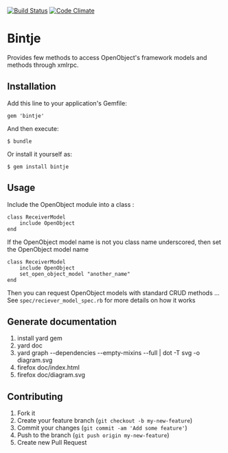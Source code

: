 [![Build Status](https://travis-ci.org/Electron-libre/bintje.svg?branch=master)](https://travis-ci.org/Electron-libre/bintje)
[![Code Climate](https://codeclimate.com/github/Electron-libre/bintje.png)](https://codeclimate.com/github/Electron-libre/bintje)
# Bintje

Provides few methods to access OpenObject's framework models and methods through xmlrpc.

## Installation

Add this line to your application's Gemfile:

    gem 'bintje'

And then execute:

    $ bundle

Or install it yourself as:

    $ gem install bintje

## Usage

Include the OpenObject module into a class :

    class ReceiverModel
        include OpenObject
    end

If the OpenObject model name is not you class name underscored, then set the OpenObject model name

    class ReceiverModel
        include OpenObject
        set_open_object_model "another_name"
    end

Then you can request OpenObject models with standard CRUD methods ...
See ``spec/reciever_model_spec.rb`` for more details on how it works

## Generate documentation

1. install yard gem
2. yard doc
3. yard graph --dependencies --empty-mixins --full | dot -T svg -o diagram.svg
4. firefox doc/index.html
5. firefox doc/diagram.svg

## Contributing

1. Fork it
2. Create your feature branch (`git checkout -b my-new-feature`)
3. Commit your changes (`git commit -am 'Add some feature'`)
4. Push to the branch (`git push origin my-new-feature`)
5. Create new Pull Request
